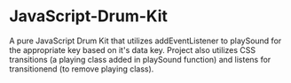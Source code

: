 # JavaScript-Drum-Kit

A pure JavaScript Drum Kit that utilizes addEventListener to playSound for the appropriate key based on it's data key. Project also utilizes CSS transitions (a playing class added in playSound function) and listens for transitionend (to remove playing class).

